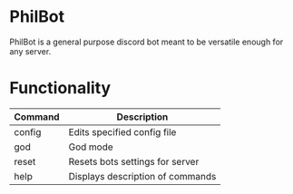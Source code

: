 # PhilBot
PhilBot is a general purpose discord bot meant to be versatile enough for any server.

# Functionality
| Command | Description |
| -- | -- |
| config | Edits specified config file |
| god | God mode |
| reset | Resets bots settings for server |
| help | Displays description of commands |
